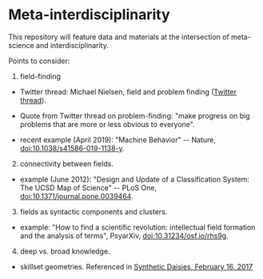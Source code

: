 # Meta-interdisciplinarity

This repository will feature data and materials at the intersection of meta-science and interdisciplinarity.  

Points to consider:

1) field-finding 

* Twitter thread: Michael Nielsen, field and problem finding ([Twitter thread](https://twitter.com/michael_nielsen/status/1020717496301772802)).

* Quote from Twitter thread on problem-finding: "make progress on big problems that are more or less obvious to everyone".

* recent example (April 2019): "Machine Behavior" -- Nature, [doi:10.1038/s41586-019-1138-y](https://www.nature.com/articles/s41586-019-1138-y).

2) connectivity between fields.

* example (June 2012): "Design and Update of a Classification System: The UCSD Map of Science" -- PLoS One, [doi:10.1371/journal.pone.0039464](https://journals.plos.org/plosone/article?id=10.1371/journal.pone.0039464).

3) fields as syntactic components and clusters.

* example: "How to find a scientific revolution: intellectual field formation and the analysis of terms", PsyarXiv, [doi:10.31234/osf.io/rhs9g](https://psyarxiv.com/rhs9g/).

4) deep vs. broad knowledge.

* skillset geometries. Referenced in [Synthetic Daisies, February 16, 2017](https://syntheticdaisies.blogspot.com/2017/02/a-peripheral-darwin-day-post-but.html)






